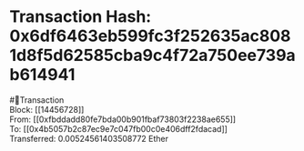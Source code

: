 
Transaction Hash: 0x6df6463eb599fc3f252635ac8081d8f5d62585cba9c4f72a750ee739ab614941
====================================================================================
  
#💸Transaction  
Block: [[14456728]]  
From: [[0xfbddadd80fe7bda00b901fbaf73803f2238ae655]]  
To: [[0x4b5057b2c87ec9e7c047fb00c0e406dff2fdacad]]  
Transferred: 0.00524561403508772 Ether